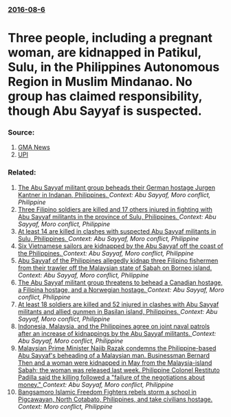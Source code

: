 ### [2016-08-6](/news/2016/08/6/index.md)

# Three people, including a pregnant woman, are kidnapped in Patikul, Sulu, in the Philippines Autonomous Region in Muslim Mindanao. No group has claimed responsibility, though Abu Sayyaf is suspected. 




### Source:

1. [GMA News](http://www.gmanetwork.com/news/story/576683/news/regions/abu-sayyaf-kidnaps-3-in-sulu)
2. [UPI](http://www.upi.com/Top_News/World-News/2016/08/08/Abu-Sayyaf-suspected-in-kidnapping-of-three-in-Philippines/5261470656165/?spt=mps&or=3)

### Related:

1. [The Abu Sayyaf militant group beheads their German hostage Jurgen Kantner in Indanan, Philippines. ](/news/2017/02/27/the-abu-sayyaf-militant-group-beheads-their-german-hostage-jurgen-kantner-in-indanan-philippines.md) _Context: Abu Sayyaf, Moro conflict, Philippine_
2. [Three Filipino soldiers are killed and 17 others injured in fighting with Abu Sayyaf militants in the province of Sulu, Philippines. ](/news/2016/12/11/three-filipino-soldiers-are-killed-and-17-others-injured-in-fighting-with-abu-sayyaf-militants-in-the-province-of-sulu-philippines.md) _Context: Abu Sayyaf, Moro conflict, Philippine_
3. [  At least 14 are killed in clashes with suspected Abu Sayyaf militants in Sulu, Philippines. ](/news/2016/11/18/at-least-14-are-killed-in-clashes-with-suspected-abu-sayyaf-militants-in-sulu-philippines.md) _Context: Abu Sayyaf, Moro conflict, Philippine_
4. [Six Vietnamese sailors are kidnapped by the Abu Sayyaf off the coast of the Philippines. ](/news/2016/11/12/six-vietnamese-sailors-are-kidnapped-by-the-abu-sayyaf-off-the-coast-of-the-philippines.md) _Context: Abu Sayyaf, Moro conflict, Philippine_
5. [Abu Sayyaf of the Philippines allegedly kidnap three Filipino fishermen from their trawler off the Malaysian state of Sabah on Borneo island. ](/news/2016/09/12/abu-sayyaf-of-the-philippines-allegedly-kidnap-three-filipino-fishermen-from-their-trawler-off-the-malaysian-state-of-sabah-on-borneo-island.md) _Context: Abu Sayyaf, Moro conflict, Philippine_
6. [The Abu Sayyaf militant group threatens to behead a Canadian hostage, a Filipina hostage, and a Norwegian hostage. ](/news/2016/05/4/the-abu-sayyaf-militant-group-threatens-to-behead-a-canadian-hostage-a-filipina-hostage-and-a-norwegian-hostage.md) _Context: Abu Sayyaf, Moro conflict, Philippine_
7. [At least 18 soldiers are killed and 52 injured in clashes with Abu Sayyaf militants and allied gunmen in Basilan island, Philippines. ](/news/2016/04/9/at-least-18-soldiers-are-killed-and-52-injured-in-clashes-with-abu-sayyaf-militants-and-allied-gunmen-in-basilan-island-philippines.md) _Context: Abu Sayyaf, Moro conflict, Philippine_
8. [Indonesia, Malaysia, and the Philippines agree on joint naval patrols after an increase of kidnappings by the Abu Sayyaf militants. ](/news/2016/04/28/indonesia-malaysia-and-the-philippines-agree-on-joint-naval-patrols-after-an-increase-of-kidnappings-by-the-abu-sayyaf-militants.md) _Context: Abu Sayyaf, Moro conflict, Philippine_
9. [Malaysian Prime Minister Najib Razak condemns the Philippine-based Abu Sayyaf's beheading of a Malaysian man. Businessman Bernard Then and a woman were kidnapped in May from the Malaysia-island Sabah; the woman was released last week. Philippine Colonel Restituto Padilla said the killing followed a "failure of the negotiations about money." ](/news/2015/11/18/malaysian-prime-minister-najib-razak-condemns-the-philippine-based-abu-sayyaf-s-beheading-of-a-malaysian-man-businessman-bernard-then-and-a.md) _Context: Abu Sayyaf, Moro conflict, Philippine_
10. [Bangsamoro Islamic Freedom Fighters rebels storm a school in Pigcawayan, North Cotabato, Philippines,  and take civilians hostage. ](/news/2017/06/21/bangsamoro-islamic-freedom-fighters-rebels-storm-a-school-in-pigcawayan-north-cotabato-philippines-and-take-civilians-hostage.md) _Context: Moro conflict, Philippine_
